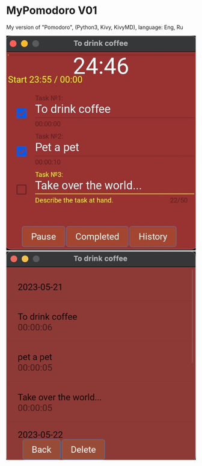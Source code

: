 # MyPomodoro V01
My version of "Pomodoro", (Python3, Kivy, KivyMD), language: Eng, Ru

![alt text](https://github.com/OrlovSA/MyPomodoro/blob/main/app/resources/images/preview_home.jpeg?raw=true)
![alt text](https://github.com/OrlovSA/MyPomodoro/blob/main/app/resources/images/preview_history.png?raw=true)
